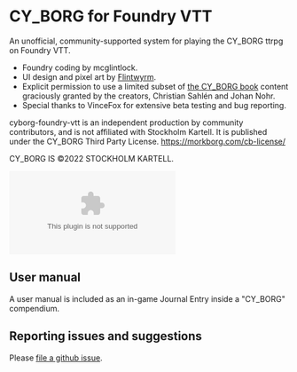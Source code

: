 # CY_BORG for Foundry VTT

An unofficial, community-supported system for playing the CY_BORG ttrpg on Foundry VTT.

  * Foundry coding by mcglintlock.
  * UI design and pixel art by [Flintwyrm](https://flintwyrm.itch.io/).
  * Explicit permission to use a limited subset of [the CY_BORG book](https://freeleaguepublishing.com/en/store/?product_id=7856009150722) content graciously granted by the creators, Christian Sahlén and Johan Nohr.
  * Special thanks to VinceFox for extensive beta testing and bug reporting.

cyborg-foundry-vtt is an independent production by community contributors,
and is not affiliated with Stockholm Kartell. It is published under the CY_BORG Third Party License. 
https://morkborg.com/cb-license/

CY_BORG IS ©2022 STOCKHOLM KARTELL.

![Latest Release Download Count](https://img.shields.io/github/downloads/fvtt-fria-ligan/cyborg-foundry-vtt/latest/system.zip)

## User manual

A user manual is included as an in-game Journal Entry inside a "CY_BORG" compendium.

## Reporting issues and suggestions

Please [file a github issue](https://github.com/fvtt-fria-ligan/cyborg-foundry-vtt/issues/new).

